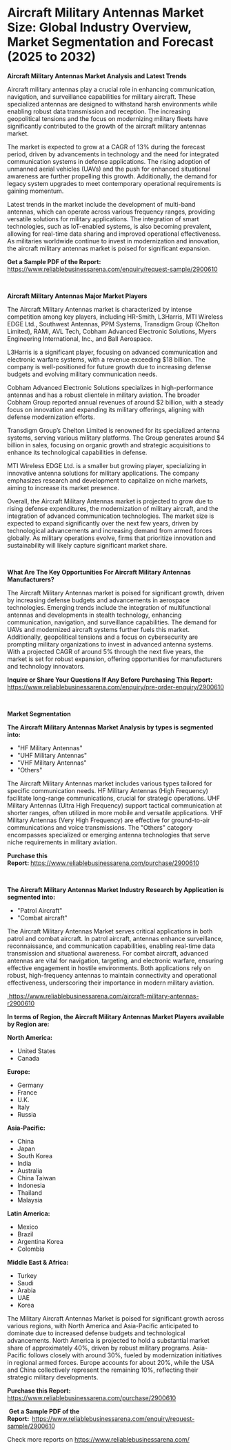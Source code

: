 <p><h1>Aircraft Military Antennas Market Size: Global Industry Overview, Market Segmentation and Forecast (2025 to 2032)</h1></p><p><strong>Aircraft Military Antennas Market Analysis and Latest Trends</strong></p>
<p><p>Aircraft military antennas play a crucial role in enhancing communication, navigation, and surveillance capabilities for military aircraft. These specialized antennas are designed to withstand harsh environments while enabling robust data transmission and reception. The increasing geopolitical tensions and the focus on modernizing military fleets have significantly contributed to the growth of the aircraft military antennas market.</p><p>The market is expected to grow at a CAGR of 13% during the forecast period, driven by advancements in technology and the need for integrated communication systems in defense applications. The rising adoption of unmanned aerial vehicles (UAVs) and the push for enhanced situational awareness are further propelling this growth. Additionally, the demand for legacy system upgrades to meet contemporary operational requirements is gaining momentum.</p><p>Latest trends in the market include the development of multi-band antennas, which can operate across various frequency ranges, providing versatile solutions for military applications. The integration of smart technologies, such as IoT-enabled systems, is also becoming prevalent, allowing for real-time data sharing and improved operational effectiveness. As militaries worldwide continue to invest in modernization and innovation, the aircraft military antennas market is poised for significant expansion.</p></p>
<p><strong>Get a Sample PDF of the Report:&nbsp;</strong> <a href="https://www.reliablebusinessarena.com/enquiry/request-sample/2900610?utm_campaign=2947&utm_medium=2&utm_source=Github&utm_content=ia&utm_term=16032025&utm_id=aircraft-military-antennas">https://www.reliablebusinessarena.com/enquiry/request-sample/2900610</a></p>
<p>&nbsp;</p>
<p><strong>Aircraft Military Antennas Major Market Players</strong></p>
<p><p>The Aircraft Military Antennas market is characterized by intense competition among key players, including HR-Smith, L3Harris, MTI Wireless EDGE Ltd., Southwest Antennas, PPM Systems, Transdigm Group (Chelton Limited), RAMI, AVL Tech, Cobham Advanced Electronic Solutions, Myers Engineering International, Inc., and Ball Aerospace. </p><p>L3Harris is a significant player, focusing on advanced communication and electronic warfare systems, with a revenue exceeding $18 billion. The company is well-positioned for future growth due to increasing defense budgets and evolving military communication needs.</p><p>Cobham Advanced Electronic Solutions specializes in high-performance antennas and has a robust clientele in military aviation. The broader Cobham Group reported annual revenues of around $2 billion, with a steady focus on innovation and expanding its military offerings, aligning with defense modernization efforts.</p><p>Transdigm Group’s Chelton Limited is renowned for its specialized antenna systems, serving various military platforms. The Group generates around $4 billion in sales, focusing on organic growth and strategic acquisitions to enhance its technological capabilities in defense.</p><p>MTI Wireless EDGE Ltd. is a smaller but growing player, specializing in innovative antenna solutions for military applications. The company emphasizes research and development to capitalize on niche markets, aiming to increase its market presence.</p><p>Overall, the Aircraft Military Antennas market is projected to grow due to rising defense expenditures, the modernization of military aircraft, and the integration of advanced communication technologies. The market size is expected to expand significantly over the next few years, driven by technological advancements and increasing demand from armed forces globally. As military operations evolve, firms that prioritize innovation and sustainability will likely capture significant market share.</p></p>
<p>&nbsp;</p>
<p><strong>What Are The Key Opportunities For Aircraft Military Antennas Manufacturers?</strong></p>
<p><p>The Aircraft Military Antennas market is poised for significant growth, driven by increasing defense budgets and advancements in aerospace technologies. Emerging trends include the integration of multifunctional antennas and developments in stealth technology, enhancing communication, navigation, and surveillance capabilities. The demand for UAVs and modernized aircraft systems further fuels this market. Additionally, geopolitical tensions and a focus on cybersecurity are prompting military organizations to invest in advanced antenna systems. With a projected CAGR of around 5% through the next five years, the market is set for robust expansion, offering opportunities for manufacturers and technology innovators.</p></p>
<p><strong>Inquire or Share Your Questions If Any Before Purchasing This Report:</strong> <a href="https://www.reliablebusinessarena.com/enquiry/pre-order-enquiry/2900610?utm_campaign=2947&utm_medium=2&utm_source=Github&utm_content=ia&utm_term=16032025&utm_id=aircraft-military-antennas">https://www.reliablebusinessarena.com/enquiry/pre-order-enquiry/2900610</a></p>
<p>&nbsp;</p>
<p><strong>Market Segmentation</strong></p>
<p><strong>The Aircraft Military Antennas Market Analysis by types is segmented into:</strong></p>
<p><ul><li>"HF Military Antennas"</li><li>"UHF Military Antennas"</li><li>"VHF Military Antennas"</li><li>"Others"</li></ul></p>
<p><p>The Aircraft Military Antennas market includes various types tailored for specific communication needs. HF Military Antennas (High Frequency) facilitate long-range communications, crucial for strategic operations. UHF Military Antennas (Ultra High Frequency) support tactical communication at shorter ranges, often utilized in more mobile and versatile applications. VHF Military Antennas (Very High Frequency) are effective for ground-to-air communications and voice transmissions. The "Others" category encompasses specialized or emerging antenna technologies that serve niche requirements in military aviation.</p></p>
<p><strong>Purchase this Report:&nbsp;</strong><a href="https://www.reliablebusinessarena.com/purchase/2900610?utm_campaign=2947&utm_medium=2&utm_source=Github&utm_content=ia&utm_term=16032025&utm_id=aircraft-military-antennas">https://www.reliablebusinessarena.com/purchase/2900610</a></p>
<p>&nbsp;</p>
<p><strong>The Aircraft Military Antennas Market Industry Research by Application is segmented into:</strong></p>
<p><ul><li>"Patrol Aircraft"</li><li>"Combat aircraft"</li></ul></p>
<p><p>The Aircraft Military Antennas Market serves critical applications in both patrol and combat aircraft. In patrol aircraft, antennas enhance surveillance, reconnaissance, and communication capabilities, enabling real-time data transmission and situational awareness. For combat aircraft, advanced antennas are vital for navigation, targeting, and electronic warfare, ensuring effective engagement in hostile environments. Both applications rely on robust, high-frequency antennas to maintain connectivity and operational effectiveness, underscoring their importance in modern military aviation.</p></p>
<p><a href="https://www.reliablebusinessarena.com/aircraft-military-antennas-r2900610?utm_campaign=2947&utm_medium=2&utm_source=Github&utm_content=ia&utm_term=16032025&utm_id=aircraft-military-antennas">&nbsp;https://www.reliablebusinessarena.com/aircraft-military-antennas-r2900610</a></p>
<p><strong>In terms of Region, the Aircraft Military Antennas Market Players available by Region are:</strong></p>
<p>
    <p> <strong> North America: </strong>
        <ul>
            <li>United States</li>
            <li>Canada</li>
        </ul>
        </p> 
    <p> <strong> Europe: </strong>
        <ul>
            <li>Germany</li>
            <li>France</li>
            <li>U.K.</li>
            <li>Italy</li>
            <li>Russia</li>
        </ul>
        </p> 
    <p> <strong> Asia-Pacific: </strong>
        <ul>
            <li>China</li>
            <li>Japan</li>
            <li>South Korea</li>
            <li>India</li>
            <li>Australia</li>
            <li>China Taiwan</li>
            <li>Indonesia</li>
            <li>Thailand</li>
            <li>Malaysia</li>
        </ul>
        </p> 
    <p> <strong> Latin America: </strong>
        <ul>
            <li>Mexico</li>
            <li>Brazil</li>
            <li>Argentina Korea</li>
            <li>Colombia</li>
        </ul>
        </p> 
    <p> <strong> Middle East & Africa: </strong>
        <ul>
            <li>Turkey</li>
            <li>Saudi</li>
            <li>Arabia</li>
            <li>UAE</li>
            <li>Korea</li>
        </ul>
    </p>
    </p>
<p><p>The Military Aircraft Antennas Market is poised for significant growth across various regions, with North America and Asia-Pacific anticipated to dominate due to increased defense budgets and technological advancements. North America is projected to hold a substantial market share of approximately 40%, driven by robust military programs. Asia-Pacific follows closely with around 30%, fueled by modernization initiatives in regional armed forces. Europe accounts for about 20%, while the USA and China collectively represent the remaining 10%, reflecting their strategic military developments.</p></p>
<p><strong>Purchase this Report: </strong><a href="https://www.reliablebusinessarena.com/purchase/2900610?utm_campaign=2947&utm_medium=2&utm_source=Github&utm_content=ia&utm_term=16032025&utm_id=aircraft-military-antennas">https://www.reliablebusinessarena.com/purchase/2900610</a></p>
<p>&nbsp;<strong>Get a Sample PDF of the Report:&nbsp;&nbsp;</strong><a href="https://www.reliablebusinessarena.com/enquiry/request-sample/2900610?utm_campaign=2947&utm_medium=2&utm_source=Github&utm_content=ia&utm_term=16032025&utm_id=aircraft-military-antennas">https://www.reliablebusinessarena.com/enquiry/request-sample/2900610</a></p>
<p><strong></strong></p>
<p>Check more reports on <a href="https://www.reliablebusinessarena.com/?utm_campaign=2947&utm_medium=2&utm_source=Github&utm_content=ia&utm_term=16032025&utm_id=aircraft-military-antennas">https://www.reliablebusinessarena.com/</a></p>